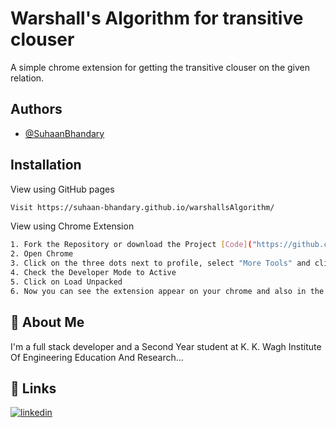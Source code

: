 
# Warshall's Algorithm for transitive clouser

A simple chrome extension for getting the transitive clouser on the given relation.

## Authors

- [@SuhaanBhandary](https://github.com/Suhaan-Bhandary)

  
## Installation

View using GitHub pages

```bash
Visit https://suhaan-bhandary.github.io/warshallsAlgorithm/ 
```

View using Chrome Extension

```bash
1. Fork the Repository or download the Project [Code]("https://github.com/Suhaan-Bhandary/warshallsAlgorithm.git") and after downloading the code change the manifestjson.txt to manifest.json
2. Open Chrome
3. Click on the three dots next to profile, select "More Tools" and click on "extensions"
4. Check the Developer Mode to Active
5. Click on Load Unpacked
6. Now you can see the extension appear on your chrome and also in the list
```


## 🚀 About Me
I'm a full stack developer and a Second Year student at K. K. Wagh Institute Of Engineering Education And Research...

  
## 🔗 Links
[![linkedin](https://img.shields.io/badge/linkedin-0A66C2?style=for-the-badge&logo=linkedin&logoColor=white)](https://www.linkedin.com/in/suhaan-bhandary/)

  